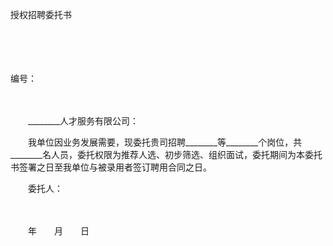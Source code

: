 



授权招聘委托书



 

　　

　　


 编号：　　　　　　
 
　　



　　________人才服务有限公司：

　　我单位因业务发展需要，现委托贵司招聘________等________个岗位，共________名人员，委托权限为推荐人选、初步筛选、组织面试，委托期间为本委托书签署之日至我单位与被录用者签订聘用合同之日。　　

　　委托人：

　　


 　　年　　月　　日
 
　　

